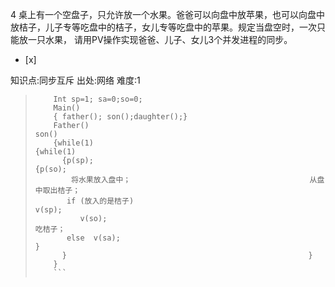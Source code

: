 4
桌上有一个空盘子，只允许放一个水果。爸爸可以向盘中放苹果，也可以向盘中放桔子，儿子专等吃盘中的桔子，女儿专等吃盘中的苹果。规定当盘空时，一次只能放一只水果，
请用PV操作实现爸爸、儿子、女儿3个并发进程的同步。
- [x]

知识点:同步互斥
出处:网络
难度:1
> ```
>     Int sp=1; sa=0;so=0;
>     Main()
>     { father(); son();daughter();}
>     Father()                                                 son()
>     {while(1)                                                {while(1)
>       {p(sp);                                                   {p(so);
>         将水果放入盘中；                                        从盘中取出桔子；
>        if (放入的是桔子)                                        v(sp);
>           v(so);                                                    吃桔子；
>        else  v(sa);                                             }
>       }                                                      }
>     }
>     ```
